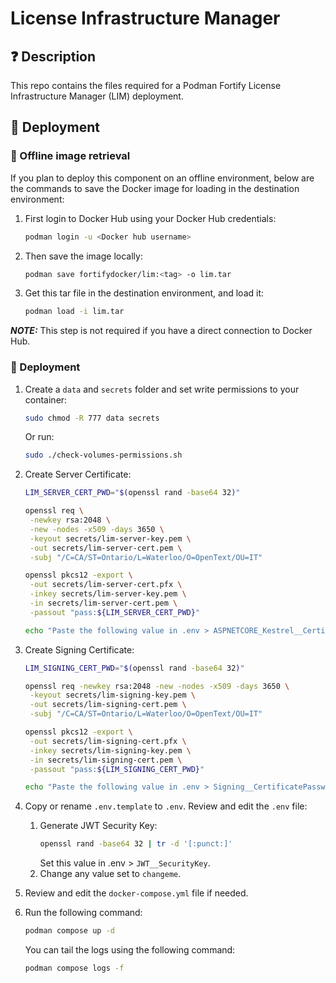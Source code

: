 # License Infrastructure Manager
## ❓ Description

This repo contains the files required for a Podman Fortify License Infrastructure Manager (LIM) deployment.

## 🎉 Deployment

### 🐳 Offline image retrieval

If you plan to deploy this component on an offline environment, below are the commands to save the Docker image for loading in the destination environment:

1. First login to Docker Hub using your Docker Hub credentials:
   ```sh
   podman login -u <Docker hub username>
   ```

2. Then save the image locally:
   ```sh
   podman save fortifydocker/lim:<tag> -o lim.tar
   ```

3. Get this tar file in the destination environment, and load it:
   ```sh
   podman load -i lim.tar
   ```

**_NOTE:_** This step is not required if you have a direct connection to Docker Hub.

### 🐳 Deployment

1. Create a `data` and `secrets` folder and set write permissions to your container:
   ```sh
   sudo chmod -R 777 data secrets
   ```
   
   Or run:
   ```sh
   sudo ./check-volumes-permissions.sh
   ```
2. Create Server Certificate:
   ```sh
   LIM_SERVER_CERT_PWD="$(openssl rand -base64 32)"

   openssl req \
    -newkey rsa:2048 \
    -new -nodes -x509 -days 3650 \
    -keyout secrets/lim-server-key.pem \
    -out secrets/lim-server-cert.pem \
    -subj "/C=CA/ST=Ontario/L=Waterloo/O=OpenText/OU=IT"

   openssl pkcs12 -export \
    -out secrets/lim-server-cert.pfx \
    -inkey secrets/lim-server-key.pem \
    -in secrets/lim-server-cert.pem \
    -passout "pass:${LIM_SERVER_CERT_PWD}"

   echo "Paste the following value in .env > ASPNETCORE_Kestrel__Certificates__Default__Password : $LIM_SERVER_CERT_PWD"
   ```

3. Create Signing Certificate:
   ```sh
   LIM_SIGNING_CERT_PWD="$(openssl rand -base64 32)"

   openssl req -newkey rsa:2048 -new -nodes -x509 -days 3650 \
    -keyout secrets/lim-signing-key.pem \
    -out secrets/lim-signing-cert.pem \
    -subj "/C=CA/ST=Ontario/L=Waterloo/O=OpenText/OU=IT"

   openssl pkcs12 -export \
    -out secrets/lim-signing-cert.pfx \
    -inkey secrets/lim-signing-key.pem \
    -in secrets/lim-signing-cert.pem \
    -passout "pass:${LIM_SIGNING_CERT_PWD}"

   echo "Paste the following value in .env > Signing__CertificatePassword : $LIM_SIGNING_CERT_PWD"
   ```

4. Copy or rename `.env.template` to `.env`. Review and edit the `.env` file:
   
   1. Generate JWT Security Key:
      ```sh
      openssl rand -base64 32 | tr -d '[:punct:]'
      ```
      Set this value in .env > `JWT__SecurityKey`.
   2. Change any value set to `changeme`.

5. Review and edit the `docker-compose.yml` file if needed.

6. Run the following command:
   ```sh
   podman compose up -d
   ```
   
   You can tail the logs using the following command:
   ```sh
   podman compose logs -f
   ```
